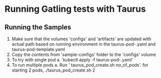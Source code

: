 # Running Gatling tests with Taurus

Running the Samples
-------------------
1. Make sure that the volumes 'configs' and 'artifacts' are updated with actual path  based on running environment in the taurus-pod-.yaml and taurus-pod-template.yaml
2. Copy the contents from 'sample-configs' folder to the 'configs' volume 
3. To try with single pod 
    a. 'kubectl apply -f taurus-pod-.yaml' 
4. To run multiple pods 
    a. Run ' taurus_pod_create.sh no_of_pods'.  for starting 2 pods, ./taurus_pod_create.sh 2
